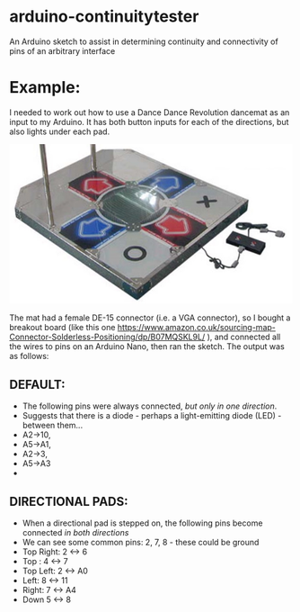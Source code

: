 # arduino-continuitytester
An Arduino sketch to assist in determining continuity and connectivity of pins of an arbitrary interface

# Example:
I needed to work out how to use a Dance Dance Revolution dancemat as an input to my Arduino.
It has both button inputs for each of the directions, but also lights under each pad.

![DDR Mat](https://github.com/playfultechnology/arduino-continuitytester/blob/main/ddr_mat.jpg)

The mat had a female DE-15 connector (i.e. a VGA connector), so I bought a breakout board (like this one https://www.amazon.co.uk/sourcing-map-Connector-Solderless-Positioning/dp/B07MQSKL9L/ ), and connected all the wires to pins on an Arduino Nano, then ran the sketch. The output was as follows:

## DEFAULT:
 * The following pins were always connected, *but only in one direction*.
 * Suggests that there is a diode - perhaps a light-emitting diode (LED) - between them...
 * A2->10, 
 * A5->A1, 
 * A2->3, 
 * A5->A3
 *
## DIRECTIONAL PADS:
 * When a directional pad is stepped on, the following pins become connected *in both directions*
 * We can see some common pins: 2, 7, 8 - these could be ground
 * Top Right: 2 <-> 6
 * Top : 4 <-> 7
 * Top Left: 2 <-> A0
 * Left: 8 <-> 11
 * Right: 7 <-> A4
 * Down 5 <-> 8
